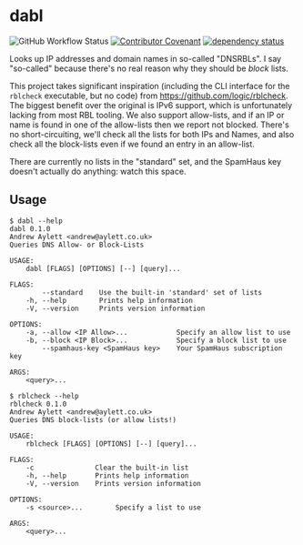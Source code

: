 # dabl

![GitHub Workflow Status](https://img.shields.io/github/actions/workflow/status/andrewaylett/dabl/rust.yml?branch=main)
[![Contributor Covenant](https://img.shields.io/badge/Contributor%20Covenant-v2.0%20adopted-ff69b4.svg)](code_of_conduct.md)
[![dependency status](https://deps.rs/repo/github/andrewaylett/dabl/status.svg)](https://deps.rs/repo/github/andrewaylett/dabl)

Looks up IP addresses and domain names in so-called "DNSRBLs".
I say "so-called" because there's no real reason why they should be _block_ lists.

This project takes significant inspiration (including the CLI interface for the `rblcheck` executable, but no code) from https://github.com/logic/rblcheck.
The biggest benefit over the original is IPv6 support, which is unfortunately lacking from most RBL tooling.
We also support allow-lists, and if an IP or name is found in one of the allow-lists then we report not blocked.
There's no short-circuiting, we'll check all the lists for both IPs and Names, and also check all the block-lists even if we found an entry in an allow-list.

There are currently no lists in the "standard" set, and the SpamHaus key doesn't actually do anything: watch this space.

## Usage

```
$ dabl --help
dabl 0.1.0
Andrew Aylett <andrew@aylett.co.uk>
Queries DNS Allow- or Block-Lists

USAGE:
    dabl [FLAGS] [OPTIONS] [--] [query]...

FLAGS:
        --standard    Use the built-in 'standard' set of lists
    -h, --help        Prints help information
    -V, --version     Prints version information

OPTIONS:
    -a, --allow <IP Allow>...            Specify an allow list to use
    -b, --block <IP Block>...            Specify a block list to use
        --spamhaus-key <SpamHaus key>    Your SpamHaus subscription key

ARGS:
    <query>...
```

```
$ rblcheck --help
rblcheck 0.1.0
Andrew Aylett <andrew@aylett.co.uk>
Queries DNS block-lists (or allow lists!)

USAGE:
    rblcheck [FLAGS] [OPTIONS] [--] [query]...

FLAGS:
    -c               Clear the built-in list
    -h, --help       Prints help information
    -V, --version    Prints version information

OPTIONS:
    -s <source>...        Specify a list to use

ARGS:
    <query>...
```
